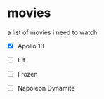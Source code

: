 # movies
a list of movies i need to watch

- [x] Apollo 13
- [ ] Elf
- [ ] Frozen
- [ ] Napoleon Dynamite



